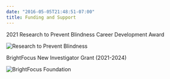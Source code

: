```yaml
---
date: "2016-05-05T21:48:51-07:00"
title: Funding and Support
---
```


2021 Research to Prevent Blindness Career Development Award

![Research to Prevent Blindness](/Research_to_Prevent_Blindness.png)

BrightFocus New Investigator Grant (2021-2024)

![BrightFocus Foundation](/BrightFocus_Foundation.png)

